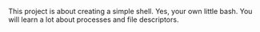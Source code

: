 This project is about creating a simple shell.
Yes, your own little bash.
You will learn a lot about processes and file descriptors.